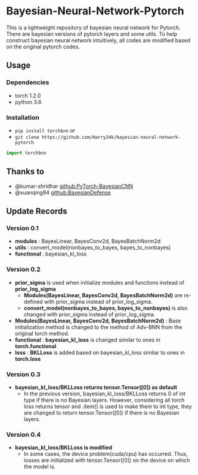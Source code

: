 # Bayesian-Neural-Network-Pytorch

This is a lightweight repository of bayesian neural network for Pytorch.
There are bayesian versions of pytorch layers and some utils.
To help construct bayesian neural network intuitively, all codes are modified based on the original pytorch codes.

## Usage

### Dependencies

- torch 1.2.0
- python 3.6

### Installation

- `pip install torchbnn` or
- `git clone https://github.com/Harry24k/bayesian-neural-network-pytorch`

```python
import torchbnn
```

## Thanks to

* @kumar-shridhar [github:PyTorch-BayesianCNN](https://github.com/kumar-shridhar/PyTorch-BayesianCNN)
* @xuanqing94 [github:BayesianDefense](https://github.com/xuanqing94/BayesianDefense)

## Update Records

### Version 0.1
* **modules** : BayesLinear, BayesConv2d, BayesBatchNorm2d
* **utils** : convert_model(nonbayes_to_bayes, bayes_to_nonbayes)
* **functional** : bayesian_kl_loss

### Version 0.2
* **prior_sigma** is used when initialize modules and functions instead of **prior_log_sigma**
	* **Modules(BayesLinear, BayesConv2d, BayesBatchNorm2d)** are re-defined with prior_sigma instead of prior_log_sigma.
	* **convert_model(nonbayes_to_bayes, bayes_to_nonbayes)** is also changed with prior_sigma instead of prior_log_sigma.
* **Modules(BayesLinear, BayesConv2d, BayesBatchNorm2d)** : Base initialization method is changed to the method of Adv-BNN from the original torch method.
* **functional** : **bayesian_kl_loss** is changed similar to ones in **torch.functional**
* **loss** : **BKLLoss** is added based on bayesian_kl_loss similar to ones in **torch.loss**

### Version 0.3
* **bayesian_kl_loss/BKLLoss returns tensor.Tensor([0]) as default**
	* In the previous version, bayesian_kl_loss/BKLLoss returns 0 of int type if there is no Bayesian layers. However, considering all torch loss returns tensor and .item() is used to make them to int type, they are changed to return tensor.Tensor([0]) if there is no Bayesian layers.

### Version 0.4
* **bayesian_kl_loss/BKLLoss is modified**
	* In some cases, the device problem(cuda/cpu) has occurred. Thus, losses are initialized with tensor.Tensor([0]) on the device on which the model is.